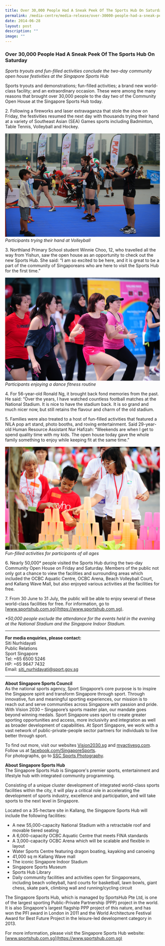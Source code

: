```yaml
---
title: Over 30,000 People Had A Sneak Peek Of The Sports Hub On Saturday
permalink: /media-centre/media-release/over-30000-people-had-a-sneak-peek-of-the-sports-hub-on-saturday/
date: 2014-06-28
layout: post
description: ""
image: ""
---
```

### **Over 30,000 People Had A Sneak Peek Of The Sports Hub On Saturday**

_Sports tryouts and fun-filled activities conclude the two-day community open house festivities at the Singapore Sports Hub_

Sports tryouts and demonstrations; fun-filled activities; a brand new world-class facility; and an extraordinary occasion. These were among the many reasons that brought over 30,000 people to the day two of the Community Open House at the Singapore Sports Hub today. 

2\. Following a fireworks and laser extravaganza that stole the show on Friday, the festivities resumed the next day with thousands trying their hand at a variety of Southeast Asian (SEA) Games sports including Badminton, Table Tennis, Volleyball and Hockey.

![](/images/Media%20Centre/Media%20Release/2014/June/1%20%20Credit%20Sport%20Singapore-min.jpeg)
_Participants trying their hand at Volleyball_


3\. Northland Primary School student Winnie Choo, 12, who travelled all the way from Yishun, saw the open house as an opportunity to check out the new Sports Hub. She said: “I am so excited to be here, and it is great to be a part of the community of Singaporeans who are here to visit the Sports Hub for the first time.”

![](/images/Media%20Centre/Media%20Release/2014/June/2%20%20Credit%20Sport%20Singapore-min.jpeg)
_Participants enjoying a dance fitness routine_


4\. For 56-year-old Ronald Ng, it brought back fond memories from the past. He said: “Over the years, I have watched countless football matches at the National Stadium. It is nice to have the stadium back. It is so grand and much nicer now, but still retains the flavour and charm of the old stadium.

5\. Families were also treated to a host of fun-filled activities that featured a NILA pop art stand, photo booths, and roving entertainment. Said 29-year-old Human Resource Assistant Nur Hafizah: “Weekends are when I get to spend quality time with my kids. The open house today gave the whole family something to enjoy while keeping fit at the same time.”

![](/images/Media%20Centre/Media%20Release/2014/June/3%20%20Credit%20Sport%20Singapore-min.jpeg)
_Fun-filled activities for participants of all ages_


6\. Nearly 50,000\* people visited the Sports Hub during the two-day Community Open House on Friday and Saturday. Members of the public not only got a chance to view the facilities and surrounding areas which included the OCBC Aquatic Centre, OCBC Arena, Beach Volleyball Court, and Kallang Wave Mall, but also enjoyed various activities at the facilities for free.

7\. From 30 June to 31 July, the public will be able to enjoy several of these world-class facilities for free. For information, go to [www.sportshub.com.sg](https://www.sportshub.com.sg).


_\*50,000 people exclude the attendance for the events held in the evening at the National Stadium and the Singapore Indoor Stadium._

---

**For media enquiries, please contact:**
<br>
Siti Nurhidayati<br>
Public Relations<br>
Sport Singapore<br>
Tel: +65 6500 5246<br>
HP: +65 9647 7432<br>
Email: [siti_nurhidayati@sport.gov.sg](mailto:siti_nurhidayati@sport.gov.sg)

---

**About Singapore Sports Council**<br>
As the national sports agency, Sport Singapore’s core purpose is to inspire the Singapore spirit and transform Singapore through sport. Through innovative, fun and meaningful sporting experiences, our mission is to reach out and serve communities across Singapore with passion and pride. With Vision 2030 – Singapore’s sports master plan, our mandate goes beyond winning medals. Sport Singapore uses sport to create greater sporting opportunities and access, more inclusivity and integration as well as broader development of capabilities. At Sport Singapore, we work with a vast network of public-private-people sector partners for individuals to live better through sport. 

 To find out more, visit our websites [Vision2030.sg](http://www.vision2030.sg/) and [myactivesg.com](http://www.myactivesg.com/).<br>Follow us at [facebook.com/SingaporeSports](http://www.facebook.com/SingaporeSports).<br>For photographs, go to [SSC Sports Photography](http://www.flickr.com/ssc-sportsphotography).


**About Singapore Sports Hub**<br>
The Singapore Sports Hub is Singapore's premier sports, entertainment and lifestyle hub with integrated community programming.

Consisting of a unique cluster development of integrated world-class sports facilities within the city, it will play a critical role in accelerating the development of sports industry, excellence and participation, and will take sports to the next level in Singapore.

Located on a 35-hectare site in Kallang, the Singapore Sports Hub will include the following facilities:

* A new 55,000-capacity National Stadium with a retractable roof and movable tiered seating
* A 6,000-capacity OCBC Aquatic Centre that meets FINA standards
* A 3,000-capacity OCBC Arena which will be scalable and flexible in layout
* Water Sports Centre featuring dragon boating, kayaking and canoeing
* 41,000 sq m Kallang Wave mall
* The iconic Singapore Indoor Stadium
* Singapore Sports Museum
* Sports Hub Library
* Daily community facilities and activities open for Singaporeans, including beach volleyball, hard courts for basketball, lawn bowls, giant chess, skate park, climbing wall and running/cycling circuit

The Singapore Sports Hub, which is managed by SportsHub Pte Ltd, is one of the largest sporting Public-Private Partnership (PPP) project in the world. It is also Singapore's largest flagship PPP project of this nature, and has won the PFI award in London in 2011 and the World Architecture Festival Award for Best Future Project in the leisure-led development category in 2013.

For more information, please visit the Singapore Sports Hub website: [www.sportshub.com.sg](https://www.sportshub.com.sg)